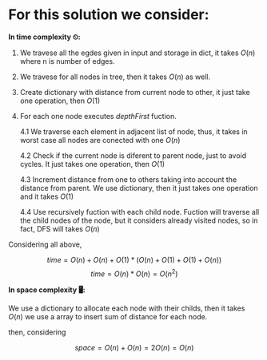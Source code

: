 # **For this solution we consider:**


**In time complexity ⏲:**

1. We travese all the egdes given in input and storage in dict, it takes
$O(n)$ where n is number of edges.

2. We travese for all nodes in tree, then it takes $O(n)$ as well.

3. Create dictionary with distance from current node to other, it just take one operation,
then $O(1)$

4. For each one node executes *depthFirst* fuction.

    4.1 We traverse each element in adjacent list of node, thus, it takes in
    worst case all nodes are conected with one $O(n)$

    4.2 Check if the current node is diferent to parent node, just to avoid cycles.
    It just takes one operation, then $O(1)$

    4.3 Increment distance from one to others taking into account the distance from parent.
    We use dictionary, then it just takes one operation and it takes $O(1)$

    4.4 Use recursively fuction with each child node. Fuction will traverse 
    all the child nodes of the node, but it considers already visited nodes, so 
    in fact, DFS will takes $O(n)$ 

Considering all above,

$$time = O(n) + O(n) + O(1) * (O(n) + O(1) + O(1) + O(n))$$
$$time = O(n) * O(n) = O(n^2)$$


**In space complexity 🖥:**

  We use a dictionary to allocate each node with their childs, then it takes $O(n)$
  we use a array to insert sum of distance for each node.

then, considering

$$space = O(n) + O(n) = 2O(n) = O(n)$$